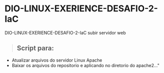 # DIO-LINUX-EXERIENCE-DESAFIO-2-IaC

DIO-LINUX-EXERIENCE-DESAFIO-2-IaC subir servidor web

>## Script para:
* Atualizar arquivos do servidor Linux Apache
* Baixar os arquivos do repositorio e aplicando no diretorio do apache2..."
